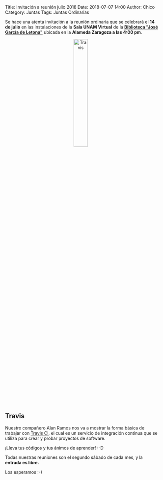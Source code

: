 Title: Invitación a reunión julio 2018
Date: 2018-07-07 14:00
Author:  Chico
Category: Juntas
Tags: Juntas Ordinarias

Se hace una atenta invitación a la reunión ordinaria que se celebrará el __14 de julio__ en las instalaciones de la __Sala UNAM Virtual__ de la __[Biblioteca "José García de Letona"](https://www.openstreetmap.org/#map=19/25.54029/-103.44524)__ ubicada en la __Alameda Zaragoza a las 4:00 pm__.

<center>
<a class="img-responsive" href="{attach}2018-07-07-invitacion-reunion-julio/travis-mascot-600px.png"><img class="img-responsive" style="width:30%;height:auto;margin-right:12px;" src="{attach}2018-07-07-invitacion-reunion-julio/travis-mascot-600px.png" alt="Travis" width="325" height="250"></a>
</center>

<!-- break -->

<br />

## Travis

Nuestro compañero Alan Ramos nos va a mostrar la forma básica de trabajar con [Travis CI](https://travis-ci.org/), el cual es un servicio de integración continua que se utiliza para crear y probar proyectos de software.

¡Lleva tus códigos y tus ánimos de aprender! :-D

Todas nuestras reuniones son el segundo sábado de cada mes, y la __entrada es libre.__

Los esperamos :-)
